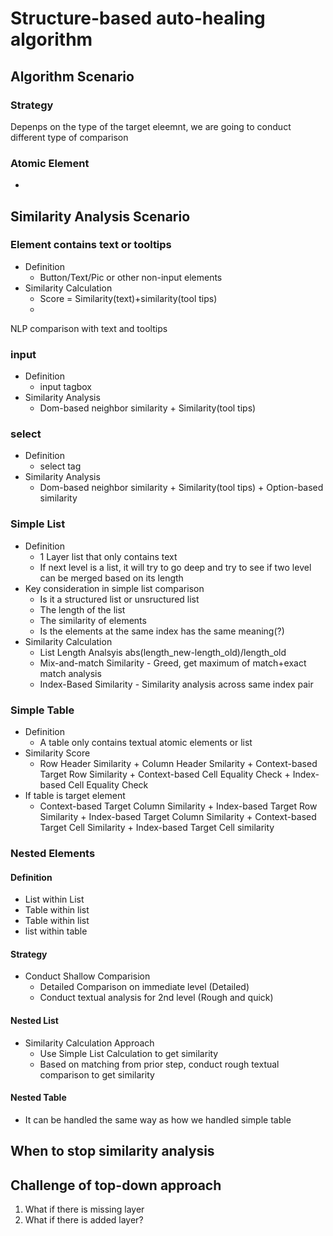 # Structure-based auto-healing algorithm
## Algorithm Scenario
### Strategy
Depenps on the type of the target eleemnt, we are going to conduct different type of comparison

### Atomic Element
* 


## Similarity Analysis Scenario
### Element contains text or tooltips
* Definition
  * Button/Text/Pic or other non-input elements
* Similarity Calculation
  * Score = Similarity(text)+similarity(tool tips)
  * 

NLP comparison with text and tooltips

### input 
* Definition
  * input tagbox
* Similarity Analysis
  * Dom-based neighbor similarity + Similarity(tool tips)

### select 
* Definition
  * select tag
* Similarity Analysis
  * Dom-based neighbor similarity + Similarity(tool tips) + Option-based similarity

### Simple List
* Definition
  * 1 Layer list that only contains text
  * If next level is a list, it will try to go deep and try to see if two level can be merged based on its length
* Key consideration in simple list comparison
  * Is it a structured list or unsructured list
  * The length of the list
  * The similarity of elements
  * Is the elements at the same index has the same meaning(?)
* Similarity Calculation
  * List Length Analsyis abs(length_new-length_old)/length_old
  * Mix-and-match Similarity - Greed, get maximum of match+exact match analysis
  * Index-Based Similarity - Similarity analysis across same index pair


### Simple Table
* Definition
  * A table only contains textual atomic elements or list
* Similarity Score
  * Row Header Similarity + Column Header Smilarity + Context-based Target Row Similarity + Context-based Cell Equality Check + Index-based Cell Equality Check 
* If table is target element
  * Context-based Target Column Similarity + Index-based Target Row Similarity + Index-based Target Column Similarity + Context-based Target Cell Similarity + Index-based Target Cell similarity

### Nested Elements
#### Definition
  * List within List
  * Table within list
  * Table within list
  * list within table
#### Strategy
*  Conduct Shallow Comparision
   *  Detailed Comparison on immediate level (Detailed)
   *  Conduct textual analysis for 2nd level (Rough and quick)
#### Nested List
* Similarity Calculation Approach
  * Use Simple List Calculation to get similarity
  * Based on matching from prior step, conduct rough textual comparison to get similarity

#### Nested Table
* It can be handled the same way as how we handled simple table

## When to stop similarity analysis

## Challenge of top-down approach
1. What if there is missing layer
2. What if there is added layer?